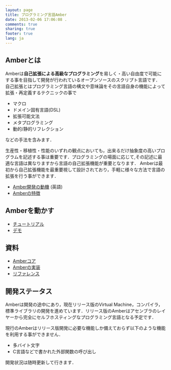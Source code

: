 ```yaml
---
layout: page
title: プログラミング言語Amber
date: 2013-02-06 17:06:08 .
comments: true
sharing: true
footer: true
lang: ja
---
```


Amberとは
---------
Amberは**自己拡張による高級なプログラミング**を易しく・高い自由度で可能にする事を目指して開発が行われているオープンソースのスクリプト言語です．
自己拡張とはプログラミング言語の構文や意味論をその言語自身の機能によって拡張・再定義するテクニックの事で

* マクロ
* ドメイン固有言語(DSL)
* 拡張可能文法
* メタプログラミング
* 動的/静的リフレクション

などの手法を含みます．

生産性・移植性・性能のいずれの観点においても，出来るだけ抽象度の高いプログラムを記述する事は重要です．プログラミングの場面に応じて,その記述に最適な言語は異なりますから言語の自己拡張機能が重要となります．
Amberは最初から自己拡張機能を最重要視して設計されており，手軽に様々な方法で言語の拡張を行う事ができます．

* [Amber開発の動機](blog/motivation.html) (英語)
* [Amberの特徴](feature.html)

Amberを動かす
-------------

* [チュートリアル](tutorial/)
* [デモ](tutorial/demo.html)

資料
-----------

* [Amberコア](implementation/amber-core.html)
* [Amberの実装](implementation/)
* [リファレンス](reference/)

開発ステータス
--------------
Amberは開発の途中にあり，現在リリース版のVirtual Machine，コンパイラ，標準ライブラリの開発を進めています．リリース版のAmberはアセンブラのレイヤーから完全にセルフホスティングなプログラミング言語となる予定です．

現行のAmberはリリース版開発に必要な機能しか備えておらず以下のような機能を利用する事ができません．

* 多バイト文字
* C言語などで書かれた外部関数の呼び出し

開発状況は随時更新して行きます．
